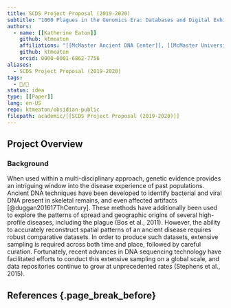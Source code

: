 ```yaml
---
title: SCDS Project Proposal (2019-2020)
subtitle: "1000 Plagues in the Genomics Era: Databases and Digital Exhibit"
authors:
  - name: [[Katherine Eaton]]
    github: ktmeaton
    affiliations: "[[McMaster Ancient DNA Center]], [[McMaster University]]"
    github: ktmeaton
    orcid: 0000-0001-6862-7756
aliases:
  - SCDS Project Proposal (2019-2020)
tags:
  - 📝/🌿
status: idea
type: [[Paper]]
lang: en-US
repo: ktmeaton/obsidian-public
filepath: academic/[[SCDS Project Proposal (2019-2020)]]
---
```



## Project Overview

### Background

When used within a multi-disciplinary approach, genetic evidence provides an intriguing window into the disease experience of past populations. Ancient DNA techniques have been developed to identify bacterial and viral DNA present in skeletal remains, and even affected artifacts [@duggan201617ThCentury]. These methods have additionally been used to explore the patterns of spread and geographic origins of several high-profile diseases, including the plague (Bos et al., 2011). However, the ability to accurately reconstruct spatial patterns of an ancient disease requires robust comparative datasets. In order to produce such datasets, extensive sampling is required across both time and place, followed by careful curation. Fortunately, recent advances in DNA sequencing technology have facilitated efforts to conduct this extensive sampling on a global scale, and data repositories continue to grow at unprecedented rates (Stephens et al., 2015).

## References {.page_break_before}

<div id="refs"></div>
